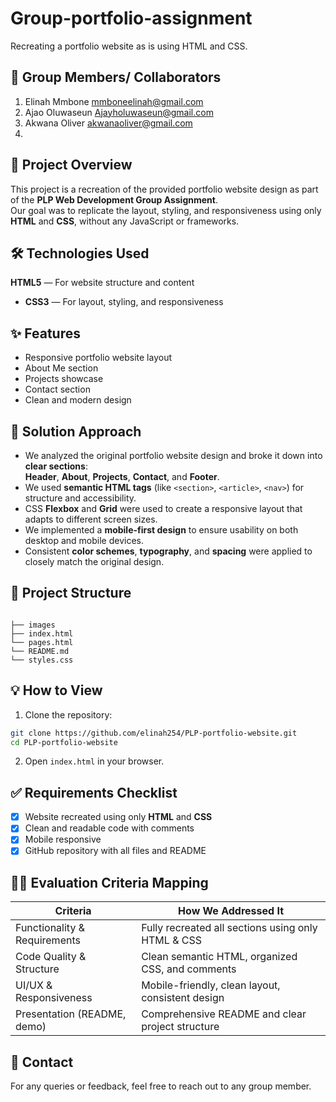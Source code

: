 # Group-portfolio-assignment
Recreating a portfolio website as is using HTML and CSS.

## 👥 Group Members/ Collaborators

 1. Elinah Mmbone    mmboneelinah@gmail.com
 2. Ajao Oluwaseun   Ajayholuwaseun@gmail.com
 3. Akwana Oliver akwanaoliver@gmail.com 
 4.


## 📖 Project Overview

This project is a recreation of the provided portfolio website design as part of the **PLP Web Development Group Assignment**.  
Our goal was to replicate the layout, styling, and responsiveness using only **HTML** and **CSS**, without any JavaScript or frameworks.

## 🛠️ Technologies Used

**HTML5** — For website structure and content  
* **CSS3** — For layout, styling, and responsiveness  

## ✨ Features

* Responsive portfolio website layout  
* About Me section  
* Projects showcase  
* Contact section  
* Clean and modern design  

## 📝 Solution Approach

* We analyzed the original portfolio website design and broke it down into **clear sections**:  
    **Header**, **About**, **Projects**, **Contact**, and **Footer**.  
* We used **semantic HTML tags** (like `<section>`, `<article>`, `<nav>`) for structure and accessibility.  
* CSS **Flexbox** and **Grid** were used to create a responsive layout that adapts to different screen sizes.  
* We implemented a **mobile-first design** to ensure usability on both desktop and mobile devices.  
* Consistent **color schemes**, **typography**, and **spacing** were applied to closely match the original design.  

## 📂 Project Structure

```

├── images 
├── index.html
└── pages.html
└── README.md
└── styles.css 
```

## 💡 How to View

1. Clone the repository:

```bash
git clone https://github.com/elinah254/PLP-portfolio-website.git
cd PLP-portfolio-website
```

2. Open `index.html` in your browser.


## ✅ Requirements Checklist

* [x] Website recreated using only **HTML** and **CSS**  
* [x] Clean and readable code with comments  
* [x] Mobile responsive  
* [x] GitHub repository with all files and README  

## 🧑‍⚖️ Evaluation Criteria Mapping

| Criteria                     | How We Addressed It                                 |
| ---------------------------- | --------------------------------------------------- |
| Functionality & Requirements | Fully recreated all sections using only HTML & CSS  |
| Code Quality & Structure     | Clean semantic HTML, organized CSS, and comments    |
| UI/UX & Responsiveness       | Mobile-friendly, clean layout, consistent design    |           
| Presentation (README, demo)  | Comprehensive README and clear project structure    |

## 📧 Contact

For any queries or feedback, feel free to reach out to any group member.
